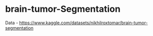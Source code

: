 # brain-tumor-Segmentation

Data - https://www.kaggle.com/datasets/nikhilroxtomar/brain-tumor-segmentation
